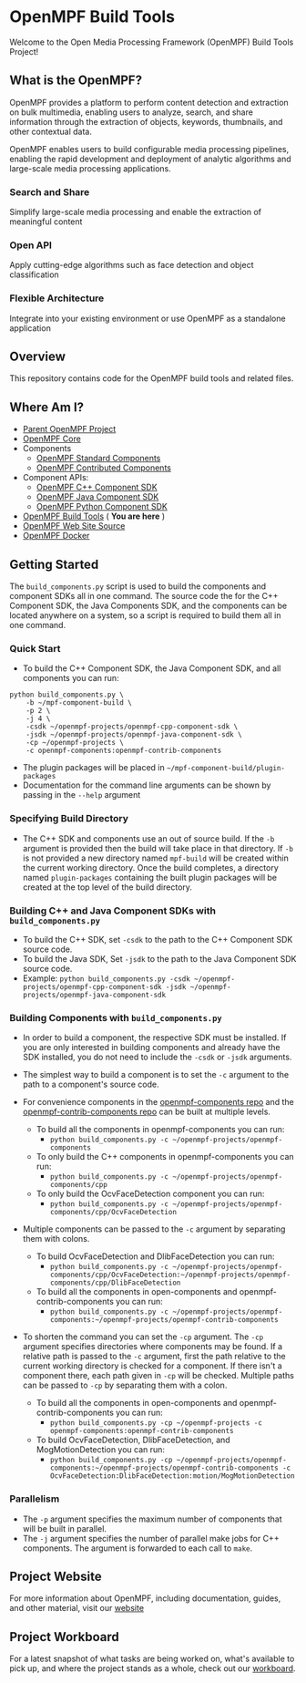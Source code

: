 # OpenMPF Build Tools

Welcome to the Open Media Processing Framework (OpenMPF) Build Tools Project!

## What is the OpenMPF?

OpenMPF provides a platform to perform content detection and extraction on bulk multimedia, enabling users to analyze, search, and share information through the extraction of objects, keywords, thumbnails, and other contextual data.

OpenMPF enables users to build configurable media processing pipelines, enabling the rapid development and deployment of analytic algorithms and large-scale media processing applications.

### Search and Share

Simplify large-scale media processing and enable the extraction of meaningful content

### Open API

Apply cutting-edge algorithms such as face detection and object classification

### Flexible Architecture

Integrate into your existing environment or use OpenMPF as a standalone application

## Overview

This repository contains code for the OpenMPF build tools and related files.

## Where Am I?

- [Parent OpenMPF Project](https://github.com/openmpf/openmpf-projects)
- [OpenMPF Core](https://github.com/openmpf/openmpf)
- Components
    * [OpenMPF Standard Components](https://github.com/openmpf/openmpf-components)
    * [OpenMPF Contributed Components](https://github.com/openmpf/openmpf-contrib-components)
- Component APIs:
    * [OpenMPF C++ Component SDK](https://github.com/openmpf/openmpf-cpp-component-sdk)
    * [OpenMPF Java Component SDK](https://github.com/openmpf/openmpf-java-component-sdk)
    * [OpenMPF Python Component SDK](https://github.com/openmpf/openmpf-python-component-sdk)
- [OpenMPF Build Tools](https://github.com/openmpf/openmpf-build-tools) ( **You are here** )
- [OpenMPF Web Site Source](https://github.com/openmpf/openmpf.github.io)
- [OpenMPF Docker](https://github.com/openmpf/openmpf-docker)

## Getting Started

The `build_components.py` script is used to build the components and component SDKs all in one command.
The source code the for the C++ Component SDK, the Java Components SDK, and the components can be located
anywhere on a system, so a script is required to build them all in one command.

### Quick Start
* To build the C++ Component SDK, the Java Component SDK, and all components you can run:
```
python build_components.py \
    -b ~/mpf-component-build \
    -p 2 \
    -j 4 \
    -csdk ~/openmpf-projects/openmpf-cpp-component-sdk \
    -jsdk ~/openmpf-projects/openmpf-java-component-sdk \
    -cp ~/openmpf-projects \
    -c openmpf-components:openmpf-contrib-components
```
* The plugin packages will be placed in `~/mpf-component-build/plugin-packages`
* Documentation for the command line arguments can be shown by passing in the `--help` argument

### Specifying Build Directory
* The C++ SDK and components use an out of source build. If the `-b` argument is provided then the build
  will take place in that directory. If `-b` is not provided a new directory named `mpf-build` will be created within
  the current working directory. Once the build completes, a directory named `plugin-packages` containing the built
  plugin packages will be created at the top level of the build directory.


### Building C++ and Java Component SDKs with `build_components.py`
* To build the C++ SDK, set `-csdk` to the path to the C++ Component SDK source code.
* To build the Java SDK, Set `-jsdk` to the path to the Java Component SDK source code.
* Example: `python build_components.py -csdk ~/openmpf-projects/openmpf-cpp-component-sdk -jsdk ~/openmpf-projects/openmpf-java-component-sdk`


### Building Components with `build_components.py`
* In order to build a component, the respective SDK must be installed.
  If you are only interested in building components and already have the SDK installed,
  you do not need to include the `-csdk` or `-jsdk` arguments.


* The simplest way to build a component is to set the `-c` argument to the path to a component's source code.


* For convenience components in the [openmpf-components repo](https://github.com/openmpf/openmpf-components) and the
  [openmpf-contrib-components repo](https://github.com/openmpf/openmpf-contrib-components) can be built at multiple
  levels.
   * To build all the components in openmpf-components you can run:  
      * `python build_components.py -c ~/openmpf-projects/openmpf-components`
   * To only build the C++ components in openmpf-components you can run:
      * `python build_components.py -c ~/openmpf-projects/openmpf-components/cpp`
   * To only build the OcvFaceDetection component you can run:
      * `python build_components.py -c ~/openmpf-projects/openmpf-components/cpp/OcvFaceDetection`


* Multiple components can be passed to the `-c` argument by separating them with colons.
   * To build OcvFaceDetection and DlibFaceDetection you can run:
      * `python build_components.py -c ~/openmpf-projects/openmpf-components/cpp/OcvFaceDetection:~/openmpf-projects/openmpf-components/cpp/DlibFaceDetection`
   * To build all the components in open-components and openmpf-contrib-components you can run:
      * `python build_components.py -c ~/openmpf-projects/openmpf-components:~/openmpf-projects/openmpf-contrib-components`



* To shorten the command you can set the `-cp` argument. The `-cp` argument specifies directories where components
  may be found. If a relative path is passed to the `-c` argument, first the path relative to the current working
  directory is checked for a component. If there isn't a component there, each path given in `-cp` will be checked.
  Multiple paths can be passed to `-cp` by separating them with a colon.
   * To build all the components in open-components and openmpf-contrib-components you can run:
      * `python build_components.py -cp ~/openmpf-projects -c openmpf-components:openmpf-contrib-components`
   * To build OcvFaceDetection, DlibFaceDetection, and MogMotionDetection you can run:
      * `python build_components.py -cp ~/openmpf-projects/openmpf-components:~/openmpf-projects/openmpf-contrib-components -c OcvFaceDetection:DlibFaceDetection:motion/MogMotionDetection`

### Parallelism
* The `-p` argument specifies the maximum number of components that will be built in parallel.
* The `-j` argument specifies the number of parallel make jobs for C++ components.
  The argument is forwarded to each call to `make`.

## Project Website

For more information about OpenMPF, including documentation, guides, and other material, visit our  [website](https://openmpf.github.io/)

## Project Workboard

For a latest snapshot of what tasks are being worked on, what's available to pick up, and where the project stands as a whole, check out our [workboard](https://github.com/orgs/openmpf/projects/3).

